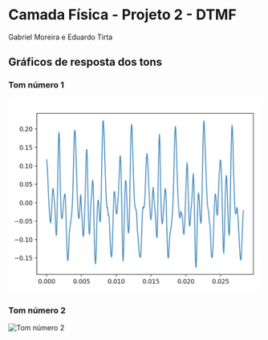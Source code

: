 # Camada Física - Projeto 2 - DTMF
Gabriel Moreira e Eduardo Tirta

## Gráficos de resposta dos tons
### Tom número 1

 ![Tom número 1](imgs/tone1.png)


### Tom número 2

 ![Tom número 2](imgs/tone2.png)
